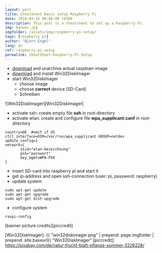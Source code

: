 ```yaml
---
layout: post
title: CheatSheet basic setup Raspberry Pi
date: 2018-04-15 00:00:00 +0100
description: This post is a cheatsheet to set up a Raspberry Pi.
img: banner.jpg
imgfolder: /assets/img/raspberry-pi-setup/
tags: [raspberry pi]
author: "Björn Engel"
lang: en
ref: raspberry-pi-setup
permalink: CheatSheet-Raspberry-Pi-Setup
---
```

* [download][raspbian-stretch] and unarchive actual raspbian-image
* [download][win32-diskimager] and install Win32DiskImager
* start Win32DiskImager
  * choose image
  * chosse **correct** device (SD-Card)
  * Schreiben

![Win32DiskImager][Win32DiskImager]

* activate ssh: create empty file **ssh** in root-directory
* activate wlan: create and configure file **wpa_supplicant.conf** in root-directory
~~~ shell
country=DE  #omit if US
ctrl_interface=DIR=/var/run/wpa_supplicant GROUP=netdev
update_config=1
network={
       ssid="wlan-bezeichnung"
       psk="passwort"
       key_mgmt=WPA-PSK
}
~~~
* insert SD-card into raspberry pi and start it
* get ip-address and open ssh-connection (user: pi, password: raspberry)
* update system
~~~ shell
sudo apt-get update
sudo apt-get upgrade
sudo apt-get dist-upgrade
~~~
* configure system
~~~ shell
raspi-config
~~~

[banner picture credits][piccredit]

[raspbian-stretch]: http://director.downloads.raspberrypi.org/raspbian/images/raspbian-2018-03-14/2018-03-13-raspbian-stretch.zip
[win32-diskimager]: http://sourceforge.net/projects/win32diskimager/files/

[Win32DiskImager]: {{ "win32diskimager.png" | prepend: page.imgfolder | prepend: site.baseurl}} "Win32DiskImager"
[piccredit]: https://pixabay.com/de/natur-frucht-blatt-pflanze-sommer-3226228/
